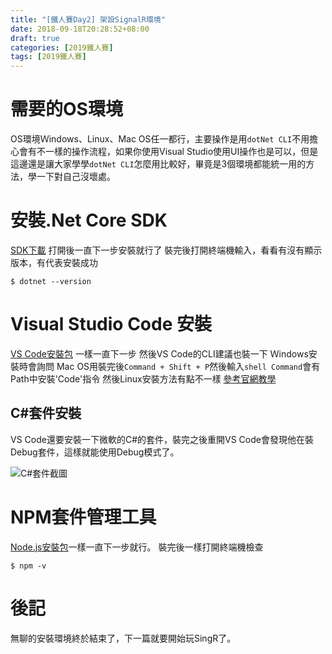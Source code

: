 ```yaml
---
title: "[鐵人賽Day2] 架設SignalR環境"
date: 2018-09-18T20:28:52+08:00
draft: true
categories: [2019鐵人賽]
tags: [2019鐵人賽]
---
```

# 需要的OS環境
OS環境Ｗindows、Linux、Mac OS任一都行，主要操作是用`dotNet CLI`不用擔心會有不一樣的操作流程，如果你使用Visual Studio使用UI操作也是可以，但是這邊還是讓大家學學`dotNet CLI`怎麼用比較好，畢竟是3個環境都能統一用的方法，學一下對自己沒壞處。
# 安裝.Net Core SDK
[SDK下載](https://www.microsoft.com/net/download)
打開後一直下一步安裝就行了
裝完後打開終端機輸入，看看有沒有顯示版本，有代表安裝成功
``` shell
$ dotnet --version
```
# Visual Studio Code 安裝
[VS Code安裝包](https://code.visualstudio.com/)
一樣一直下一步
然後VS Code的CLI建議也裝一下
Ｗindows安裝時會詢問
Mac OS用裝完後`Command + Shift + P`然後輸入`shell Command`會有Path中安裝'Code'指令
然後Linux安裝方法有點不一樣
[參考官網教學](https://code.visualstudio.com/docs/setup/linux)

## C#套件安裝
VS Code還要安裝一下微軟的C#的套件，裝完之後重開VS Code會發現他在裝Debug套件，這樣就能使用Debug模式了。

![C#套件截圖](1.png)

# NPM套件管理工具
[Node.js安裝包](https://nodejs.org/en/)一樣一直下一步就行。
裝完後一樣打開終端機檢查
``` shell
$ npm -v
```

# 後記
無聊的安裝環境終於結束了，下一篇就要開始玩SingR了。





